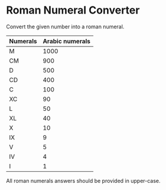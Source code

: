# Roman Numeral Converter

Convert the given number into a roman numeral.

| Numerals | Arabic numerals |
| -------- | --------------- |
| M        | 1000            |
| CM       | 900             |
| D        | 500             |
| CD       | 400             |
| C        | 100             |
| XC       | 90              |
| L        | 50              |
| XL       | 40              |
| X        | 10              |
| IX       | 9               |
| V        | 5               |
| IV       | 4               |
| I        | 1               |

All roman numerals answers should be provided in upper-case.
